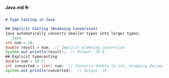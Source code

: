 
#### **Java.md** ☕  
```markdown
# Type Casting in Java

## Implicit Casting (Widening Conversion)  
Java automatically converts smaller types into larger types:
```java
int num = 10;
double result = num;  // Implicit widening conversion
System.out.println(result);  // Output: 10.0
## Explicit typecasting
double num = 10.5;
int converted = (int) num;  // Converts double to int, dropping decimals
System.out.println(converted);  // Output: 10
